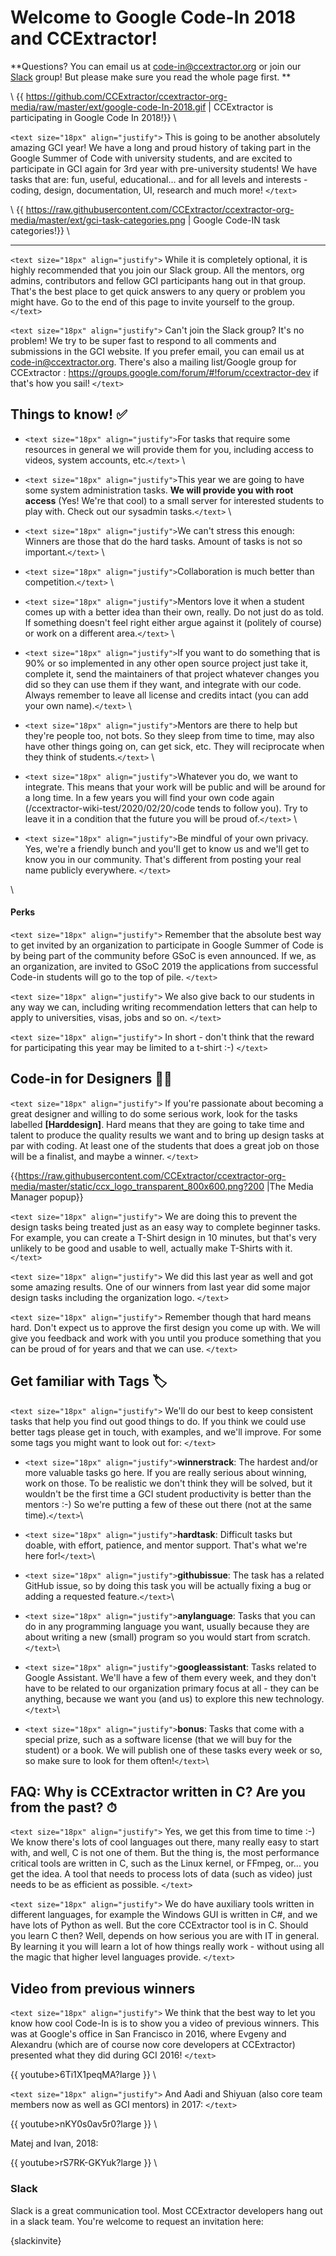 
# Welcome to Google Code-In 2018 and CCExtractor!

**Questions? You can email us at code-in@ccextractor.org or join our [Slack](/ccextractor-wiki-test/2020/02/20/public-codein-google_code-in_2018#slack) group! But please make sure you read the whole page first.
**

\\ 
{{ https://github.com/CCExtractor/ccextractor-org-media/raw/master/ext/google-code-In-2018.gif | CCExtractor is participating in Google Code In 2018!}}
\\ 

`<text size="18px" align="justify">`
This is going to be another absolutely amazing GCI year! We have a long and proud history of taking part in the Google Summer of Code with university students, and are excited to participate in GCI again for 3rd year with pre-university students! We have tasks that are: fun, useful, educational... and for all levels and interests - coding, design, documentation, UI, research and much more!
`</text>`

\\ 
{{ https://raw.githubusercontent.com/CCExtractor/ccextractor-org-media/master/ext/gci-task-categories.png | Google Code-IN task categories!}}
\\ 

----

`<text size="18px" align="justify">`
While it is completely optional, it is highly recommended that you join our Slack group. All the mentors, org admins, contributors and fellow GCI participants hang out in that group. That's the best place to get quick answers to any query or problem you might have. Go to the end of this page to invite yourself to the group.
`</text>`

`<text size="18px" align="justify">`
Can't join the Slack group? It's no problem! We try to be super fast to respond to all comments and submissions in the GCI website. If you prefer email, you can email us at code-in@ccextractor.org. There's also a mailing list/Google group for CCExtractor : https://groups.google.com/forum/#!forum/ccextractor-dev if that's how you sail!
`</text>`


## Things to know! ✅


*  `<text size="18px" align="justify">`For tasks that require some resources in general we will provide them for you, including access to videos, system accounts, etc.`</text>` 
\\

*  `<text size="18px" align="justify">`This year we are going to have some system administration tasks. **We will provide you with root access** (Yes! We're that cool) to a small server for interested students to play with. Check out our sysadmin tasks.`</text>`
\\

*  `<text size="18px" align="justify">`We can't stress this enough: Winners are those that do the hard tasks. Amount of tasks is not so important.`</text>`
\\

*  `<text size="18px" align="justify">`Collaboration is much better than competition.`</text>`
\\

*  `<text size="18px" align="justify">`Mentors love it when a student comes up with a better idea than their own, really. Do not just do as told. If something doesn't feel right either argue against it (politely of course) or work on a different area.`</text>`
\\

*  `<text size="18px" align="justify">`If you want to do something that is 90% or so implemented in any other open source project just take it, complete it, send the maintainers of that project whatever changes you did so they can use them if they want, and integrate with our code. Always remember to leave all license and credits intact (you can add your own name).`</text>`
\\

*  `<text size="18px" align="justify">`Mentors are there to help but they're people too, not bots. So they sleep from time to time, may also have other things going on, can get sick, etc. They will reciprocate when they think of students.`</text>`
\\

*  `<text size="18px" align="justify">`Whatever you do, we want to integrate. This means that your work will be public and will be around for a long time. In a few years you will find your own code again (/ccextractor-wiki-test/2020/02/20/code tends to follow you). Try to leave it in a condition that the future you will be proud of.`</text>`
\\

*  `<text size="18px" align="justify">`Be mindful of your own privacy. Yes, we're a friendly bunch and you'll get to know us and we'll get to know you in our community. That's different from posting your real name publicly everywhere. `</text>`

\\

#### Perks

`<text size="18px" align="justify">`
Remember that the absolute best way to get invited by an organization to participate in Google Summer of Code is by being part of the community before GSoC is even announced. If we, as an organization, are invited to GSoC 2019 the applications from successful Code-in students will go to the top of pile.
`</text>`

`<text size="18px" align="justify">`
We also give back to our students in any way we can, including writing recommendation letters that can help to apply to universities, visas, jobs and so on. 
`</text>`

`<text size="18px" align="justify">`
In short - don't think that the reward for participating this year may be limited to a t-shirt :-)
`</text>`

## Code-in for Designers 👩‍🎨

`<text size="18px" align="justify">`
If you're passionate about becoming a great designer and willing to do some serious work, look for the tasks labelled **[Harddesign]**. Hard means that they are going to take time and talent to produce the quality results we want and to bring up design tasks at par with coding. At least one of the students that does a great job on those will be a finalist, and maybe a winner.
`</text>` 

{{https://raw.githubusercontent.com/CCExtractor/ccextractor-org-media/master/static/ccx_logo_transparent_800x600.png?200 |The Media Manager popup}}

`<text size="18px" align="justify">`
We are doing this to prevent the design tasks being treated just as an easy way to complete beginner tasks. For example, you can create a T-Shirt design in 10 minutes, but that's very unlikely to be good and usable to well, actually make T-Shirts with it. 
`</text>`

`<text size="18px" align="justify">`
We did this last year as well and got some amazing results. One of our winners from last year did some major design tasks including the organization logo. 
`</text>`

`<text size="18px" align="justify">`
Remember though that hard means hard. Don't expect us to approve the first design you come up with. We will give you feedback and work with you until you produce something that you can be proud of for years and that we can use. 
`</text>`


## Get familiar with Tags 🏷

`<text size="18px" align="justify">`
We'll do our best to keep consistent tasks that help you find out good things to do. If you think we could use better tags please get in touch, with examples, and we'll improve. For some some tags you might want to look out for:
`</text>`


*  `<text size="18px" align="justify">`__winnerstrack__: The hardest and/or more valuable tasks go here. If you are really serious about winning, work on those. To be realistic we don't think they will be solved, but it wouldn't be the first time a GCI student productivity is better than the mentors :-) So we're putting a few of these out there (not at the same time).`</text>`\\

*  `<text size="18px" align="justify">`__hardtask__: Difficult tasks but doable, with effort, patience, and mentor support. That's what we're here for!`</text>`\\

*  `<text size="18px" align="justify">`__githubissue__: The task has a related GitHub issue, so by doing this task you will be actually fixing a bug or adding a requested feature.`</text>`\\

*  `<text size="18px" align="justify">`__anylanguage__: Tasks that you can do in any programming language you want, usually because they are about writing a new (small) program so you would start from scratch.`</text>`\\

*  `<text size="18px" align="justify">`__googleassistant__: Tasks related to Google Assistant. We'll have a few of them every week, and they don't have to be related to our organization primary focus at all - they can be anything, because we want you (and us) to explore this new technology.`</text>`\\

*  `<text size="18px" align="justify">`__bonus__: Tasks that come with a special prize, such as a software license (that we will buy for the student) or a book. We will publish one of these tasks every week or so, so make sure to look for them often!`</text>`\\

## FAQ: Why is CCExtractor written in C? Are you from the past? ⏱

`<text size="18px" align="justify">`
Yes, we get this from time to time :-) We know there's lots of cool languages out there, many really easy to start with, and well, C is not one of them. But the thing is, the most performance critical tools are written in C, such as the Linux kernel, or FFmpeg, or... you get the idea. A tool that needs to process lots of data (such as video) just needs to be as efficient as possible.
`</text>`

`<text size="18px" align="justify">`
We do have auxiliary tools written in different languages, for example the Windows GUI is written in C#, and we have lots of Python as well. But the core CCExtractor tool is in C. Should you learn C then? Well, depends on how serious you are with IT in general. By learning it you will learn a lot of how things really work - without using all the magic that higher level languages provide.
`</text>`


## Video from previous winners

`<text size="18px" align="justify">`
We think that the best way to let you know how cool Code-In is is to show you a video of previous winners. This was at Google's office in San Francisco in 2016, where Evgeny and Alexandru (which are of course now core developers at CCExtractor) presented what they did during GCI 2016!
`</text>`


{{ youtube>6Ti1X1peqMA?large }}
\\ 

`<text size="18px" align="justify">`
And Aadi and Shiyuan (also core team members now as well as GCI mentors) in 2017:
`</text>`

{{ youtube>nKY0s0av5r0?large }}
\\ 

Matej and Ivan, 2018:

{{ youtube>rS7RK-GKYuk?large }}
\\ 


### Slack

Slack is a great communication tool. Most CCExtractor developers hang out in a slack team. You're welcome to request an invitation here: 

{slackinvite}
